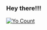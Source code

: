 ### Hey there!!!
[![Yo Count](http://hits.dwyl.com/prashant-raghu/prashant-raghu.svg)][hits]

[hits]:http://hits.dwyl.com/prashant-raghu/prashant-raghu
